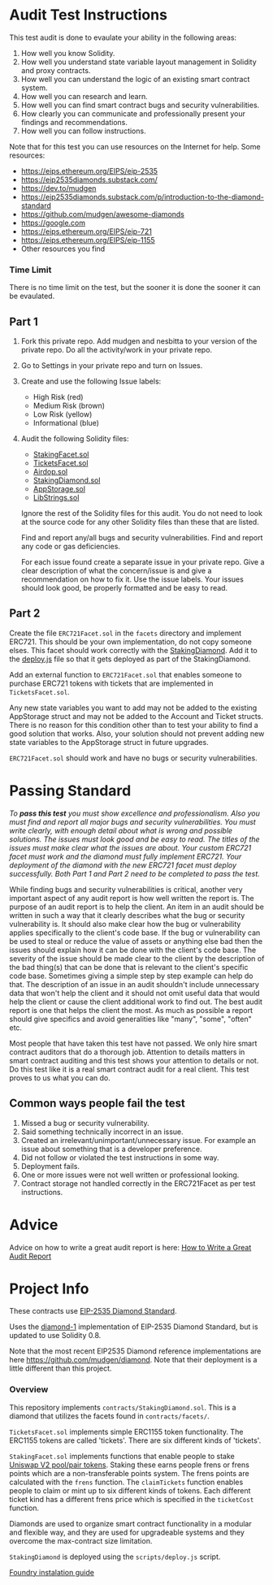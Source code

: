 # Audit Test Instructions

This test audit is done to evaulate your ability in the following areas: 

1. How well you know Solidity.
2. How well you understand state variable layout management in Solidity and proxy contracts.
3. How well you can understand the logic of an existing smart contract system.
4. How well you can research and learn.
5. How well you can find smart contract bugs and security vulnerabilities.
6. How clearly you can communicate and professionally present your findings and recommendations.
7. How well you can follow instructions.

Note that for this test you can use resources on the Internet for help.
Some resources: 
* https://eips.ethereum.org/EIPS/eip-2535
* https://eip2535diamonds.substack.com/
* https://dev.to/mudgen
* https://eip2535diamonds.substack.com/p/introduction-to-the-diamond-standard
* https://github.com/mudgen/awesome-diamonds
* https://google.com
* https://eips.ethereum.org/EIPS/eip-721
* https://eips.ethereum.org/EIPS/eip-1155
* Other resources you find

### Time Limit

There is no time limit on the test, but the sooner it is done the sooner it can be evaulated.

## Part 1
1. Fork this private repo. Add mudgen and nesbitta to your version of the private repo. Do all the activity/work in your private repo.
1. Go to Settings in your private repo and turn on Issues.
1. Create and use the following Issue labels:
    * High Risk (red)
    * Medium Risk (brown)
    * Low Risk (yellow)
    * Informational (blue)    

1. Audit the following Solidity files:
    * [StakingFacet.sol](contracts/facets/StakingFacet.sol)
    * [TicketsFacet.sol](contracts/facets/TicketsFacet.sol)
    * [Airdop.sol](contracts/Airdop.sol)
    * [StakingDiamond.sol](contracts/StakingDiamond.sol)
    * [AppStorage.sol](contracts/libraries/AppStorage.sol)
    * [LibStrings.sol](contracts/libraries/LibStrings.sol)

    Ignore the rest of the Solidity files for this audit. You do not need to look at the source code for any other Solidity files than these that are listed.
    
    Find and report any/all bugs and security vulnerabilities. Find and report any code or gas deficiencies.
    
    For each issue found create a separate issue in your private repo. Give a clear description of what the concern/issue is and give a recommendation on how to fix it. Use the issue labels. Your issues should look good, be properly formatted and be easy to read. 
    
## Part 2

Create the file `ERC721Facet.sol` in the `facets` directory and implement ERC721. This should be your own implementation, do not copy someone elses. This facet should work correctly with the [StakingDiamond](contracts/StakingDiamond.sol). Add it to the [deploy.js](scripts/deploy.js) file so that it gets deployed as part of the StakingDiamond.

Add an external function to `ERC721Facet.sol` that enables someone to purchase ERC721 tokens with tickets that are implemented in `TicketsFacet.sol`.

Any new state variables you want to add may not be added to the existing AppStorage struct and may not be added to the Account and Ticket structs. There is no reason for this condition other than to test your ability to find a good solution that works. Also, your solution should not prevent adding new state variables to the AppStorage struct in future upgrades.

`ERC721Facet.sol` should work and have no bugs or security vulnerabilities. 

# Passing Standard

*To **pass this test** you must show excellence and professionalism. Also you must find and report all major bugs and security vulnerabilities. You must write clearly, with enough detail about what is wrong and possible solutions. The issues must look good and be easy to read. The titles of the issues must make clear what the issues are about. Your custom ERC721 facet must work and the diamond must fully implement ERC721. Your deployment of the diamond with the new ERC721 facet must deploy successfully. Both Part 1 and Part 2 need to be completed to pass the test.*

While finding bugs and security vulnerabilities is critical, another very important aspect of any audit report is how well written the report is. The purpose of an audit report is to help the client. An item in an audit should be written in such a way that it clearly describes what the bug or security vulnerability is. It should also make clear how the bug or vulnerability applies specifically to the client's code base. If the bug or vulnerability can be used to steal or reduce the value of assets or anything else bad then the issues should explain how it can be done with the client's code base. The severity of the issue should be made clear to the client by the description of the bad thing(s) that can be done that is relevant to the client's specific code base. Sometimes giving a simple step by step example can help do that. The description of an issue in an audit shouldn't include unnecessary data that won't help the client and it should not omit useful data that would help the client or cause the client additional work to find out. The best audit report is one that helps the client the most. As much as possible a report should give specifics and avoid generalities like "many", "some", "often" etc.

Most people that have taken this test have not passed. We only hire smart contract auditors that do a thorough job. Attention to details matters in smart contract auditing and this test shows your attention to details or not. Do this test like it is a real smart contract audit for a real client. This test proves to us what you can do.

## Common ways people fail the test
1. Missed a bug or security vulnerability.
2. Said something technically incorrect in an issue.
3. Created an irrelevant/unimportant/unnecessary issue. For example an issue about something that is a developer preference.
4. Did not follow or violated the test instructions in some way.
5. Deployment fails.
6. One or more issues were not well written or professional looking.
7. Contract storage not handled correctly in the ERC721Facet as per test instructions.

# Advice

Advice on how to write a great audit report is here: [How to Write a Great Audit Report](https://perfectabstractions.slab.com/public/posts/how-to-write-a-great-audit-report-2oj0sxv3)

# Project Info

These contracts use [EIP-2535 Diamond Standard](https://eips.ethereum.org/EIPS/eip-2535).

Uses the [diamond-1](https://github.com/mudgen/diamond-1) implementation of EIP-2535 Diamond Standard, but is updated to use Solidity 0.8.

Note that the most recent EIP2535 Diamond reference implementations are here https://github.com/mudgen/diamond.  Note that their deployment is a little different than this project.

### Overview

This repository implements `contracts/StakingDiamond.sol`. This is a diamond that utilizes the facets found in `contracts/facets/`.

`TicketsFacet.sol` implements simple ERC1155 token functionality. The ERC1155 tokens are called 'tickets'. There are six different kinds of 'tickets'.

 `StakingFacet.sol` implements functions that enable people to stake [Uniswap V2 pool/pair tokens](https://docs.uniswap.org/protocol/V2/reference/smart-contracts/pair-erc-20). Staking these earns people frens or frens points which are a non-transferable points system. The frens points are calculated with the `frens` function. The `claimTickets` function enables people to claim or mint up to six different kinds of tokens.  Each different ticket kind has a different frens price which is specified in the `ticketCost` function.
 
 Diamonds are used to organize smart contract functionality in a modular and flexible way, and they are used for upgradeable systems and they overcome the max-contract size limitation. 

`StakingDiamond` is deployed using the `scripts/deploy.js` script.


[Foundry instalation guide](https://book.getfoundry.sh/getting-started/installation)

